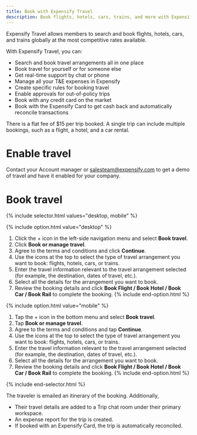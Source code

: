 ```yaml
---
title: Book with Expensify Travel
description: Book flights, hotels, cars, trains, and more with Expensify Travel
---
```


Expensify Travel allows members to search and book flights, hotels, cars, and trains globally at the most competitive rates available. 

With Expensify Travel, you can:
- Search and book travel arrangements all in one place
- Book travel for yourself or for someone else
- Get real-time support by chat or phone
- Manage all your T&E expenses in Expensify
- Create specific rules for booking travel
- Enable approvals for out-of-policy trips
- Book with any credit card on the market
- Book with the Expensify Card to get cash back and automatically reconcile transactions

There is a flat fee of $15 per trip booked. A single trip can include multiple bookings, such as a flight, a hotel, and a car rental.

# Enable travel

Contact your Account manager or salesteam@expensify.com to get a demo of travel and have it enabled for your company.

# Book travel

{% include selector.html values="desktop, mobile" %}

{% include option.html value="desktop" %}
1. Click the + icon in the left-side navigation menu and select **Book travel**. 
2. Click **Book or manage travel**.
3. Agree to the terms and conditions and click **Continue**.
4. Use the icons at the top to select the type of travel arrangement you want to book: flights, hotels, cars, or trains.
5. Enter the travel information relevant to the travel arrangement selected (for example, the destination, dates of travel, etc.). 
6. Select all the details for the arrangement you want to book.
7. Review the booking details and click **Book Flight / Book Hotel / Book Car / Book Rail** to complete the booking. 
{% include end-option.html %}

{% include option.html value="mobile" %}
1. Tap the + icon in the bottom menu and select **Book travel**. 
2. Tap **Book or manage travel**.
3. Agree to the terms and conditions and tap **Continue**.
4. Use the icons at the top to select the type of travel arrangement you want to book: flights, hotels, cars, or trains.
5. Enter the travel information relevant to the travel arrangement selected (for example, the destination, dates of travel, etc.). 
6. Select all the details for the arrangement you want to book.
7. Review the booking details and click **Book Flight / Book Hotel / Book Car / Book Rail** to complete the booking. 
{% include end-option.html %}

{% include end-selector.html %}

The traveler is emailed an itinerary of the booking. Additionally,  
- Their travel details are added to a Trip chat room under their primary workspace. 
- An expense report for the trip is created.
- If booked with an Expensify Card, the trip is automatically reconciled.
